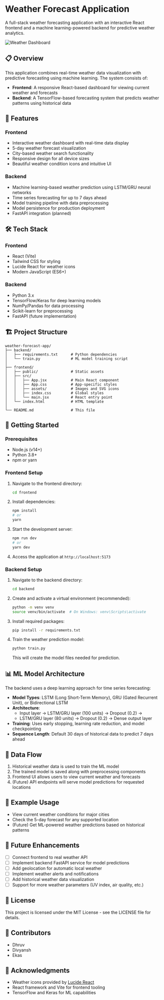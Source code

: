 # Weather Forecast Application

A full-stack weather forecasting application with an interactive React frontend and a machine learning-powered backend for predictive weather analytics.

![Weather Dashboard](https://via.placeholder.com/800x400)

## 📋 Overview

This application combines real-time weather data visualization with predictive forecasting using machine learning. The system consists of:

- **Frontend**: A responsive React-based dashboard for viewing current weather and forecasts
- **Backend**: A TensorFlow-based forecasting system that predicts weather patterns using historical data

## 🚀 Features

### Frontend
- Interactive weather dashboard with real-time data display
- 5-day weather forecast visualization
- City-based weather search functionality
- Responsive design for all device sizes
- Beautiful weather condition icons and intuitive UI

### Backend
- Machine learning-based weather prediction using LSTM/GRU neural networks
- Time series forecasting for up to 7 days ahead
- Model training pipeline with data preprocessing
- Model persistence for production deployment
- FastAPI integration (planned)

## 🛠️ Tech Stack

### Frontend
- React (Vite)
- Tailwind CSS for styling
- Lucide React for weather icons
- Modern JavaScript (ES6+)

### Backend
- Python 3.x
- TensorFlow/Keras for deep learning models
- NumPy/Pandas for data processing
- Scikit-learn for preprocessing
- FastAPI (future implementation)

## 🏗️ Project Structure

```
weather-forecast-app/
├── backend/
│   ├── requirements.txt      # Python dependencies
│   └── train.py              # ML model training script
│
├── frontend/
│   ├── public/               # Static assets
│   ├── src/
│   │   ├── App.jsx           # Main React component
│   │   ├── App.css           # App-specific styles
│   │   ├── assets/           # Images and SVG icons
│   │   ├── index.css         # Global styles
│   │   └── main.jsx          # React entry point
│   └── index.html            # HTML template
│
└── README.md                 # This file
```

## 🚀 Getting Started

### Prerequisites
- Node.js (v14+)
- Python 3.8+
- npm or yarn

### Frontend Setup

1. Navigate to the frontend directory:
   ```bash
   cd frontend
   ```

2. Install dependencies:
   ```bash
   npm install
   # or
   yarn
   ```

3. Start the development server:
   ```bash
   npm run dev
   # or
   yarn dev
   ```

4. Access the application at `http://localhost:5173`

### Backend Setup

1. Navigate to the backend directory:
   ```bash
   cd backend
   ```

2. Create and activate a virtual environment (recommended):
   ```bash
   python -m venv venv
   source venv/bin/activate  # On Windows: venv\Scripts\activate
   ```

3. Install required packages:
   ```bash
   pip install -r requirements.txt
   ```

4. Train the weather prediction model:
   ```bash
   python train.py
   ```
   This will create the model files needed for prediction.

## 📊 ML Model Architecture

The backend uses a deep learning approach for time series forecasting:

- **Model Types**: LSTM (Long Short-Term Memory), GRU (Gated Recurrent Unit), or Bidirectional LSTM
- **Architecture**: 
  - Input layer → LSTM/GRU layer (100 units) → Dropout (0.2) → 
  - LSTM/GRU layer (80 units) → Dropout (0.2) → Dense output layer
- **Training**: Uses early stopping, learning rate reduction, and model checkpointing
- **Sequence Length**: Default 30 days of historical data to predict 7 days ahead

## 🔄 Data Flow

1. Historical weather data is used to train the ML model
2. The trained model is saved along with preprocessing components
3. Frontend UI allows users to view current weather and forecasts
4. (Future) API endpoints will serve model predictions for requested locations

## 🧪 Example Usage

- View current weather conditions for major cities
- Check the 5-day forecast for any supported location
- (Future) Get ML-powered weather predictions based on historical patterns

## 📝 Future Enhancements

- [ ] Connect frontend to real weather API
- [ ] Implement backend FastAPI service for model predictions
- [ ] Add geolocation for automatic local weather
- [ ] Implement weather alerts and notifications
- [ ] Add historical weather data visualization
- [ ] Support for more weather parameters (UV index, air quality, etc.)

## 📄 License

This project is licensed under the MIT License - see the LICENSE file for details.

## 👥 Contributors

- Dhruv
- Divyansh
- Ekas

## 🙏 Acknowledgments

- Weather icons provided by [Lucide React](https://lucide.dev/)
- React framework and Vite for frontend tooling
- TensorFlow and Keras for ML capabilities